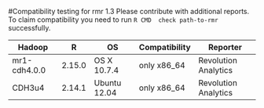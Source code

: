#Compatibility testing for rmr 1.3
Please contribute with additional reports. To claim compatibility you need to run `R CMD  check path-to-rmr` successfully.

<table>
<thead>
<tr><th>Hadoop</th><th>R</th><th>OS</th><th>Compatibility</th><th>Reporter</th></tr>
</thead>
<tbody>
<tr><td>mr1-cdh4.0.0</td><td>2.15.0</td><td>OS X 10.7.4</td><td>only x86_64</td><td>Revolution Analytics</td></tr>
<tr><td>CDH3u4</td><td>2.14.1</td><td>Ubuntu 12.04</td><td>only x86_64</td><td>Revolution Analytics</td></tr>
</tbody>
</table>
